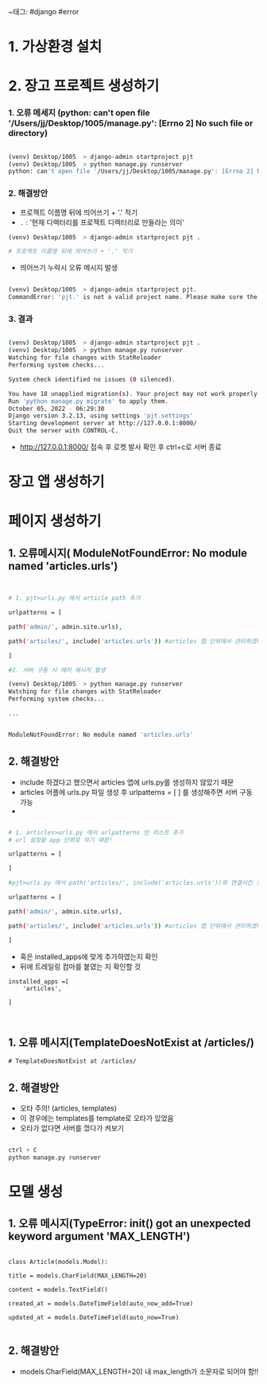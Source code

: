 ~태그: #django #error 

# 1. 가상환경 설치

# 2. 장고 프로젝트 생성하기

### 1. 오류 메세지 (python: can't open file '/Users/jj/Desktop/1005/manage.py': [Errno 2] No such file or directory)

```bash

(venv) Desktop/1005  > django-admin startproject pjt
(venv) Desktop/1005  > python manage.py runserver
python: can't open file '/Users/jj/Desktop/1005/manage.py': [Errno 2] No such file or directory

```

### 2. 해결방안

- 프로젝트 이름명 뒤에 띄어쓰기 + '.' 적기
- `.`  : '현재 디렉터리를 프로젝트 디렉터리로 만들라는 의미'

```bash
(venv) Desktop/1005  > django-admin startproject pjt .

# 프로젝트 이름명 뒤에 띄어쓰기 + '.' 적기


```

- 띄어쓰기 누락시 오류 메시지 발생

```bash

(venv) Desktop/1005  > django-admin startproject pjt.
CommandError: 'pjt.' is not a valid project name. Please make sure the name is a valid identifier.

```


### 3. 결과

```bash

(venv) Desktop/1005  > django-admin startproject pjt .
(venv) Desktop/1005  > python manage.py runserver
Watching for file changes with StatReloader
Performing system checks...

System check identified no issues (0 silenced).

You have 18 unapplied migration(s). Your project may not work properly until you apply the migrations for app(s): admin, auth, contenttypes, sessions.
Run 'python manage.py migrate' to apply them.
October 05, 2022 - 06:29:30
Django version 3.2.13, using settings 'pjt.settings'
Starting development server at http://127.0.0.1:8000/
Quit the server with CONTROL-C.


```

- http://127.0.0.1:8000/ 접속 후 로켓 발사 확인 후 ctrl+c로 서버 종료


# 장고 앱 생성하기


# 페이지 생성하기

## 1. 오류메시지( ModuleNotFoundError: No module named 'articles.urls')

```bash


# 1. pjt>urls.py 에서 article path 추가 

urlpatterns = [

path('admin/', admin.site.urls),

path('articles/', include('articles.urls')) #articles 앱 단위에서 관리하겠다는 뜻

]

#2. 서버 구동 시 에러 메시지 발생

(venv) Desktop/1005  > python manage.py runserver
Watching for file changes with StatReloader
Performing system checks...

...


ModuleNotFoundError: No module named 'articles.urls'

```

## 2. 해결방안

- include 하겠다고 했으면서 articles 앱에 urls.py를 생성하지 않았기 때문 
- articles 어플에 urls.py 파일 생성 후 urlpatterns = [ ] 를 생성해주면 서버 구동 가능
- 
``` bash

# 1. articles>urls.py 에서 urlpatterns 빈 리스트 추가 
# url 설정을 app 단위로 하기 때문! 

urlpatterns = [

]

#pjt>urls.py 에서 path('articles/', include('articles.urls'))와 연결시킨 것

urlpatterns = [

path('admin/', admin.site.urls),

path('articles/', include('articles.urls')) #articles 앱 단위에서 관리하겠다는 뜻

]
```

- 혹은 installed_apps에 맞게 추가하였는지 확인
- 뒤에 트레일링 컴마를 붙였는 지 확인할 것 

```
installed_apps =[
    'articles', 

]
    


```

## 1. 오류 메시지(TemplateDoesNotExist at /articles/)

```
# TemplateDoesNotExist at /articles/

```

## 2. 해결방안

- 오타 주의! (articles, templates)
- 이 경우에는 templates를 template로 오타가 있었음 
- 오타가 없다면 서버를 껐다가 켜보기
``` python

ctrl + C 
python manage.py runserver

```



# 모델 생성

## 1. 오류 메시지(TypeError: __init__() got an unexpected keyword argument 'MAX_LENGTH')

``` django

class Article(models.Model):

title = models.CharField(MAX_LENGTH=20)

content = models.TextField()

created_at = models.DateTimeField(auto_now_add=True)

updated_at = models.DateTimeField(auto_now=True)


```

## 2. 해결방안

- models.CharField(MAX_LENGTH=20) 내 max_length가 소문자로 되어야 함!! 
